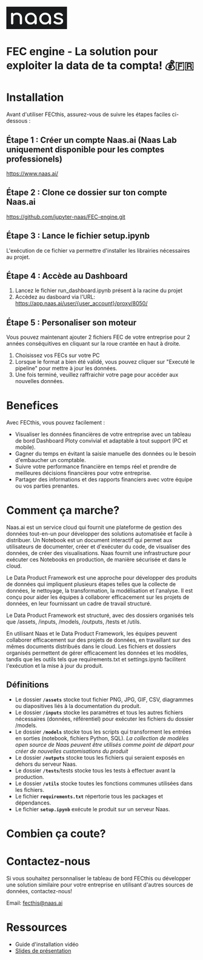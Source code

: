 ![Naas.ai - Open Source Data Platform](assets/project_logo.png)




# **FEC engine - La solution pour exploiter la data de ta compta! 💰🇫🇷**

# **Installation**

Avant d'utiliser FECthis, assurez-vous de suivre les étapes faciles ci-dessous :

## **Étape 1 : Créer un compte Naas.ai (Naas Lab uniquement disponible pour les comptes professionels)**

https://www.naas.ai/

## **Étape 2 : Clone ce dossier sur ton compte Naas.ai**

https://github.com/jupyter-naas/FEC-engine.git

## **Étape 3 : Lance le fichier setup.ipynb**

L'exécution de ce fichier va permettre d'installer les librairies nécessaires au projet.

## **Étape 4 : Accède au Dashboard**

1. Lancez le fichier run_dashboard.ipynb présent à la racine du projet
2. Accèdez au dasboard via l'URL: https://app.naas.ai/user/{user_account}/proxy/8050/

## **Étape 5 : Personaliser son moteur**

Vous pouvez maintenant ajouter 2 fichiers FEC de votre entreprise pour 2 années conséquitives en cliquant sur la roue crantée en haut à droite.

1. Choisissez vos FECs sur votre PC
2. Lorsque le format a bien été validé, vous pouvez cliquer sur "Executé le pipeline" pour mettre à jour les données.
3. Une fois terminé, veuillez raffraichir votre page pour accéder aux nouvelles données.

# **Benefices**

Avec FECthis, vous pouvez facilement :

- Visualiser les données financières de votre entreprise avec un tableau de bord Dashboard Ploty convivial et adaptable à tout support (PC et mobile).
- Gagner du temps en évitant la saisie manuelle des données ou le besoin d'embaucher un comptable.
- Suivre votre performance financière en temps réel et prendre de meilleures décisions financières pour votre entreprise.
- Partager des informations et des rapports financiers avec votre équipe ou vos parties prenantes.

# **Comment ça marche?**


Naas.ai est un service cloud qui fournit une plateforme de gestion des données tout-en-un pour développer des solutions automatisée et facile à distribuer. Un Notebook est un document interactif qui permet aux utilisateurs de documenter, créer et d'exécuter du code, de visualiser des données, de créer des visualisations. Naas fournit une infrastructure pour exécuter ces Notebooks en production, de manière sécurisée et dans le cloud.

Le Data Product Framework est une approche pour développer des produits de données qui impliquent plusieurs étapes telles que la collecte de données, le nettoyage, la transformation, la modélisation et l'analyse. Il est conçu pour aider les équipes à collaborer efficacement sur les projets de données, en leur fournissant un cadre de travail structuré.

Le Data Product Framework est structuré, avec des dossiers organisés tels que /assets, /inputs, /models, /outputs, /tests et /utils.

En utilisant Naas et le Data Product Framework, les équipes peuvent collaborer efficacement sur des projets de données, en travaillant sur des mêmes documents distribués dans le cloud. 
Les fichiers et dossiers organisés permettent de gérer efficacement les données et les modèles, tandis que les outils tels que requirements.txt et settings.ipynb facilitent l'exécution et la mise à jour du produit.

## Définitions

- Le dossier **`/assets`**  stocke tout fichier PNG, JPG, GIF, CSV, diagrammes ou diapositives liés à la documentation du produit.
- Le dossier **`/inputs`** stocke les paramètres et tous les autres fichiers nécessaires (données, référentiel) pour exécuter les fichiers du dossier /models.
- Le dossier **`/models`** stocke tous les scripts qui transforment les entrées en sorties (notebook, fichiers Python, SQL). 
    *La collection de modèles open source de Naas peuvent être utilisés comme point de départ pour créer de nouvelles customisations du produit*
- Le dossier **`/outputs`** stocke tous les fichiers qui seraient exposés en dehors du serveur Naas.
- Le dossier **`/tests`**/tests stocke tous les tests à effectuer avant la production.
- Le dossier **`/utils`** stocke toutes les fonctions communes utilisées dans les fichiers.
- Le fichier **`requirements.txt`** répertorie tous les packages et dépendances.
- Le fichier **`setup.ipynb`** exécute le produit sur un serveur Naas.



# **Combien ça coute?**



# **Contactez-nous**

Si vous souhaitez personnaliser le tableau de bord FECthis ou développer une solution similaire pour votre entreprise en utilisant d'autres sources de données, contactez-nous!

Email: fecthis@naas.ai <br>
 


# **Ressources**
- Guide d'installation vidéo 
- [Slides de présentation](https://s3-us-west-2.amazonaws.com/secure.notion-static.com/5144ca51-081)
